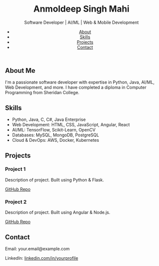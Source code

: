 <!DOCTYPE html>
<html lang="en">
<head>
    <meta charset="UTF-8">
    <meta name="viewport" content="width=device-width, initial-scale=1.0">
    <title>Anmoldeep Singh Mahi - Portfolio</title>
    <link rel="stylesheet" href="styles.css">
</head>
<body>
    <header>
        <h1>Anmoldeep Singh Mahi</h1>
        <p>Software Developer | AI/ML | Web & Mobile Development</p>
        <nav>
            <ul>
                <li><a href="#about">About</a></li>
                <li><a href="#skills">Skills</a></li>
                <li><a href="#projects">Projects</a></li>
                <li><a href="#contact">Contact</a></li>
            </ul>
        </nav>
    </header>
  <section id="about">
        <h2>About Me</h2>
        <p>I'm a passionate software developer with expertise in Python, Java, AI/ML, Web Development, and more. I have completed a diploma in Computer Programming from Sheridan College.</p>
    </section>
    <section id="skills">
        <h2>Skills</h2>
        <ul>
            <li>Python, Java, C, C#, Java Enterprise</li>
            <li>Web Development: HTML, CSS, JavaScript, Angular, React</li>
            <li>AI/ML: TensorFlow, Scikit-Learn, OpenCV</li>
            <li>Databases: MySQL, MongoDB, PostgreSQL</li>
            <li>Cloud & DevOps: AWS, Docker, Kubernetes</li>
        </ul>
    </section>
    <section id="projects">
        <h2>Projects</h2>
        <div class="project">
            <h3>Project 1</h3>
            <p>Description of project. Built using Python & Flask.</p>
            <a href="#">GitHub Repo</a>
        </div>
        <div class="project">
            <h3>Project 2</h3>
            <p>Description of project. Built using Angular & Node.js.</p>
            <a href="#">GitHub Repo</a>
        </div>
    </section>
    <section id="contact">
        <h2>Contact</h2>
        <p>Email: your.email@example.com</p>
        <p>LinkedIn: <a href="#">linkedin.com/in/yourprofile</a></p>
    </section>
</body>
</html>
